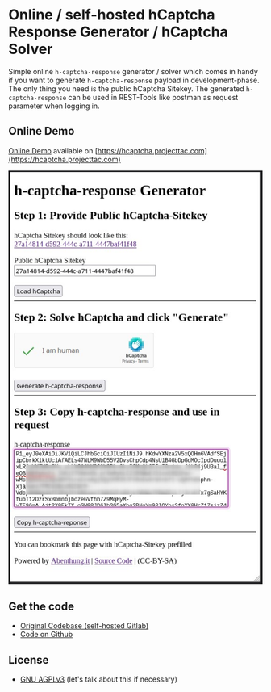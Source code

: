 # Online / self-hosted hCaptcha Response Generator / hCaptcha Solver

Simple online `h-captcha-response` generator / solver which comes in handy if you want to generate `h-captcha-response` payload in development-phase.
The only thing you need is the public hCaptcha Sitekey.
The generated `h-captcha-response` can be used in REST-Tools like postman as request parameter when logging in.

## Online Demo

[Online Demo](https://hcaptcha.projecttac.com) available on [https://hcaptcha.projecttac.com](https://hcaptcha.projecttac.com)

[![Example](hcaptcha-response-generator.jpg)](https://hcaptcha.projecttac.com)

## Get the code

* [Original Codebase (self-hosted Gitlab)](https://gitlab.projecttac.com/tarator/hcaptcha-response-generator)
* [Code on Github](https://github.com/tarator/hcaptcha-response-generator)

## License

* [GNU AGPLv3](https://gitlab.projecttac.com/tarator/hcaptcha-response-generator/-/blob/main/LICENSE) (let's talk about this if necessary)